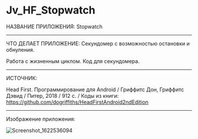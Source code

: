 # Jv_HF_Stopwatch

НАЗВАНИЕ ПРИЛОЖЕНИЯ: Stopwatch

------------------------------
ЧТО ДЕЛАЕТ ПРИЛОЖЕНИЕ:
Секундомер с возможностью остановки и обнуления.

Работа с жизненным циклом.
Код для секундомера.

------------------------------
ИСТОЧНИК:

Head First. Программирование для Android / Гриффитс Дон, Гриффитс Дэвид / Питер, 2018 / 912 c. / 
Коды из книги: https://github.com/dogriffiths/HeadFirstAndroid2ndEdition

------------------------------
Изображение приложения:

![Screenshot_1622536094](https://user-images.githubusercontent.com/77355204/120292056-9c84d500-c2cc-11eb-87fe-16959b562419.png)

